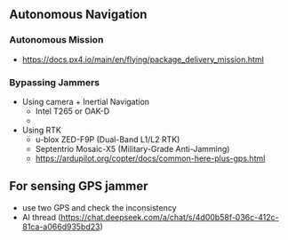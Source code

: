 ## Autonomous Navigation

### Autonomous Mission
- https://docs.px4.io/main/en/flying/package_delivery_mission.html

### Bypassing Jammers
- Using camera + Inertial Navigation
  - Intel T265 or OAK-D
  - 
- Using RTK
  - u-blox ZED-F9P (Dual-Band L1/L2 RTK)
  - Septentrio Mosaic-X5 (Military-Grade Anti-Jamming)
  - https://ardupilot.org/copter/docs/common-here-plus-gps.html
 
## For sensing GPS jammer
- use two GPS and check the inconsistency
- AI thread (https://chat.deepseek.com/a/chat/s/4d00b58f-036c-412c-81ca-a066d935bd23)
